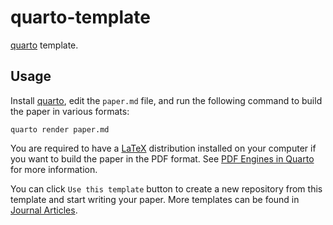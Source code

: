 # quarto-template

[quarto](https://quarto.org/) template.

## Usage

Install [quarto](https://quarto.org/docs/get-started/), edit the `paper.md` file, and
run the following command to build the paper in various formats:

```shell
quarto render paper.md
```

You are required to have a [LaTeX](https://www.latex-project.org/get/) distribution installed on your computer if you
want to build the paper in the PDF format. See [PDF Engines in Quarto](https://quarto.org/docs/output-formats/pdf-engine.html)
for more information.

You can click `Use this template` button to create a new repository from this template and start writing your paper.
More templates can be found in [Journal Articles](https://quarto.org/docs/extensions/listing-journals.html).
